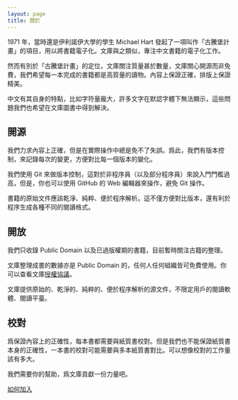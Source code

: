 ```yaml
---
layout: page
title: 關於
---
```


1971 年，當時還是伊利諾伊大學的學生 Michael Hart 發起了一項叫作「古騰堡計畫」的項目，用以將書籍電子化。文庫與之類似，專注中文書籍的電子化工作。

然而有別於「古騰堡計畫」的定位，文庫關注質量甚於數量，文庫關心開源而非免費，我們希望每一本完成的書籍都是高質量的讀物。內容上保證正確，排版上保證精美。

中文有其自身的特點，比如字符量龐大，許多文字在默認字體下無法顯示，這些問題我們也希望在文庫圖書中得到解決。

## 開源

我們力求內容上正確，但是在實際操作中總是免不了失誤。爲此，我們有版本控制，來記錄每次的變更，方便對比每一個版本的變化。

我們使用 Git 來做版本控制，這對於非程序員（以及部分程序員）來說入門門檻過高，但是，你也可以使用 GitHub 的 Web 編輯器來操作，避免 Git 操作。

書籍的原始文件應該乾淨、純粹、便於程序解析。這不僅方便對比版本，還有利於程序生成各種不同的閱讀格式。

## 開放

我們只收錄 Public Domain 以及已過版權期的書籍，目前暫時關注古籍的整理。

文庫整理成書的數據亦是 Public Domain 的，任何人任何組織皆可免費使用。你可以查看文庫[授權協議](/LICENSE.txt)。

文庫提供原始的、乾淨的、純粹的、便於程序解析的源文件，不限定用戶的閱讀軟體、閱讀平臺。

## 校對

爲保證內容上的正確性，每本書都需要與紙質書校對。但是我們也不能保證紙質書本身的正確性，一本書的校對可能需要與多本紙質書對比。可以想像校對的工作量該有多大。

我們需要你的幫助，爲文庫貢獻一份力量吧。

<div class="button"><a href="/zh-hant/help">如何加入</a></div>
